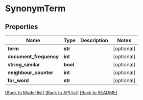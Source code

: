 # SynonymTerm

## Properties
Name | Type | Description | Notes
------------ | ------------- | ------------- | -------------
**term** | **str** |  | [optional] 
**document_frequency** | **int** |  | [optional] 
**string_similar** | **bool** |  | [optional] 
**neighbour_counter** | **int** |  | [optional] 
**for_word** | **str** |  | [optional] 

[[Back to Model list]](../README.md#documentation-for-models) [[Back to API list]](../README.md#documentation-for-api-endpoints) [[Back to README]](../README.md)


